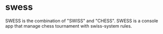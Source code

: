 # swess
SWESS is the combination of "SWISS" and "CHESS". SWESS is a console app that manage chess tournament with swiss-system rules.

